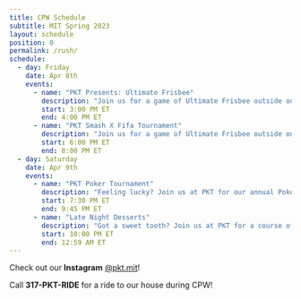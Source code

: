 ```yaml
---
title: CPW Schedule
subtitle: MIT Spring 2023
layout: schedule
position: 0
permalink: /rush/
schedule:
  - day: Friday
    date: Apr 8th
    events:
      - name: "PKT Presents: Ultimate Frisbee"
        description: "Join us for a game of Ultimate Frisbee outside on a beautiful April afternoon. Beginners welcome!"
        start: 3:00 PM ET
        end: 4:00 PM ET
      - name: "PKT Smash X Fifa Tournament"
        description: "Join us for a game of Ultimate Frisbee outside on a beautiful April afternoon. Beginners welcome!"
        start: 6:00 PM ET
        end: 8:00 PM ET
  - day: Saturday
    date: Apr 9th
    events:
      - name: "PKT Poker Tournament"
        description: "Feeling lucky? Join us at PKT for our annual Poker Tournament! All are welcome, beginners or advanced. We'll be giving out hundreds of dollars of prizes (JBL Charge 5, Fitbit, Amazon Echo Dot, and more). Call 317-PKT-RIDE for a ride."
        start: 7:30 PM ET
        end: 9:45 PM ET
      - name: "Late Night Desserts"
        description: "Got a sweet tooth? Join us at PKT for a course of late night desserts curated by our star dessert chef. Call 317-PKT-RIDE for a ride."
        start: 10:00 PM ET
        end: 12:59 AM ET
---
```

<p class="text-center">Check out our <strong>Instagram</strong> <a href="https://peckbot.com/instagram" target="_blank">@pkt.mit</a>!</p>

<p class="text-center">Call <strong>317-PKT-RIDE</strong> for a ride to our house during CPW!</p>
